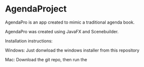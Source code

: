# AgendaProject

AgendaPro is an app created to mimic a traditional agenda book. 

AgendaPro was created using JavaFX and Scenebuilder.

Installation instructions:

Windows: Just donwload the windows installer from this repository

Mac: Download the git repo, then run the 
